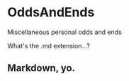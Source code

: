 # OddsAndEnds
Miscellaneous personal odds and ends

What's the .md extension...?
  ## Markdown, yo.
